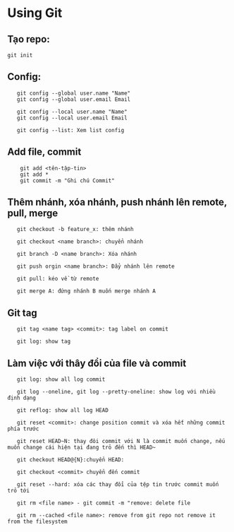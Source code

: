 # Using Git

##  Tạo repo:

 ```git init```
 
## Config:

```
   git config --global user.name "Name" 
   git config --global user.email Email
   
   git config --local user.name "Name"
   git config --local user.email Email
   
   git config --list: Xem list config
```

 

## Add file, commit

``` 
    git add <tên-tập-tin> 
    git add *
    git commit -m "Ghi chú Commit"
```

## Thêm nhánh, xóa nhánh, push nhánh lên remote, pull, merge

```
   git checkout -b feature_x: thêm nhánh
  
   git checkout <name branch>: chuyển nhánh
   
   git branch -D <name branch>: Xóa nhánh
   
   git push orgin <name branch>: Đẩy nhánh lên remote
   
   git pull: kéo về từ remote
  
   git merge A: đứng nhánh B muốn merge nhánh A
```

## Git tag

```
   git tag <name tag> <commit>: tag label on commit

   git log: show tag
```

## Làm việc với thây đổi của file và commit

```
   git log: show all log commit

   git log --oneline, git log --pretty-oneline: show log với nhiều định dạng
   
   git reflog: show all log HEAD
   
   git reset <commit>: change position commit và xóa hết những commit phía trước
   
   git reset HEAD~N: thay đôi commit với N là commit muốn change, nếu muốn change cái hiện tại đang trỏ đến thì HEAD~
   
   git checkout HEAD@{N}:chuyển HEAD: 
   
   git checkout <commit> chuyển đến commit
   
   git reset --hard: xóa các thay đổi của tệp tin trước commit muốn trỏ tới
   
   git rm <file name> - git commit -m "remove: delete file
   
   git rm --cached <file name>: remove from git repo not remove it from the filesystem
```
